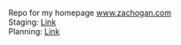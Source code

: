 Repo for my homepage www.zachogan.com <br>
Staging: <a href="https://zacvhogan.github.io/">Link</a> <br>
Planning: <a href="https://github.com/users/zacvhogan/projects/2">Link</a>
